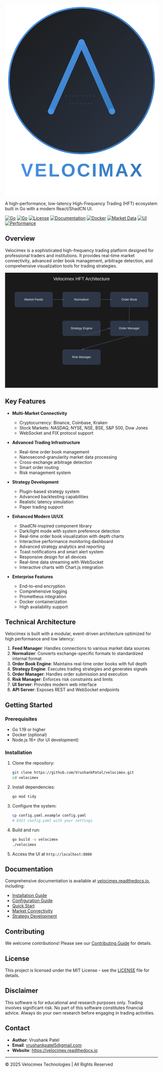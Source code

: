 <p align="center">
  <img src="assets/velocimex-logo.svg" alt="Velocimex Logo"/>
</p>

A high-performance, low-latency High-Frequency Trading (HFT) ecosystem built in Go with a modern React/ShadCN UI.

[![Go](https://img.shields.io/badge/Go-1.23.8-00ADD8?style=flat&logo=go&logoColor=white)](https://go.dev)
[![Go](https://github.com/VrushankPatel/velocimex/actions/workflows/go.yml/badge.svg)](https://github.com/VrushankPatel/velocimex/actions/workflows/go.yml)
[![License](https://img.shields.io/badge/License-MIT-yellow)](LICENSE)
[![Documentation](https://img.shields.io/badge/Docs-MkDocs-blue)](https://velocimex.readthedocs.io/)
[![Docker](https://img.shields.io/badge/Docker-Supported-2496ED?style=flat&logo=docker&logoColor=white)](https://www.docker.com/)
[![Market Data](https://img.shields.io/badge/Market%20Data-Real--Time-brightgreen)](https://velocimex.readthedocs.io/en/latest/technical/markets/)
[![UI](https://img.shields.io/badge/UI-ShadCN%20%2B%20React-blueviolet)](https://ui.shadcn.com/)
[![Performance](https://img.shields.io/badge/Performance-Nanosecond%20Latency-orange)](https://velocimex.readthedocs.io/en/latest/technical/performance/)

## Overview

Velocimex is a sophisticated high-frequency trading platform designed for professional traders and institutions. It provides real-time market connectivity, advanced order book management, arbitrage detection, and comprehensive visualization tools for trading strategies.

![Velocimex Architecture](assets/velocimex-architecture.svg)

## Key Features

- **Multi-Market Connectivity**
  - Cryptocurrency: Binance, Coinbase, Kraken
  - Stock Markets: NASDAQ, NYSE, NSE, BSE, S&P 500, Dow Jones
  - WebSocket and FIX protocol support

- **Advanced Trading Infrastructure**
  - Real-time order book management
  - Nanosecond-granularity market data processing
  - Cross-exchange arbitrage detection
  - Smart order routing
  - Risk management system

- **Strategy Development**
  - Plugin-based strategy system
  - Advanced backtesting capabilities
  - Realistic latency simulation
  - Paper trading support

- **Enhanced Modern UI/UX**
  - ShadCN-inspired component library
  - Dark/light mode with system preference detection
  - Real-time order book visualization with depth charts
  - Interactive performance monitoring dashboard
  - Advanced strategy analytics and reporting
  - Toast notifications and smart alert system
  - Responsive design for all devices
  - Real-time data streaming with WebSocket
  - Interactive charts with Chart.js integration

- **Enterprise Features**
  - End-to-end encryption
  - Comprehensive logging
  - Prometheus integration
  - Docker containerization
  - High availability support

## Technical Architecture

Velocimex is built with a modular, event-driven architecture optimized for high performance and low latency:

1. **Feed Manager**: Handles connections to various market data sources
2. **Normalizer**: Converts exchange-specific formats to standardized internal format
3. **Order Book Engine**: Maintains real-time order books with full depth
4. **Strategy Engine**: Executes trading strategies and generates signals
5. **Order Manager**: Handles order submission and execution
6. **Risk Manager**: Enforces risk constraints and limits
7. **UI Server**: Provides modern web interface
8. **API Server**: Exposes REST and WebSocket endpoints

## Getting Started

### Prerequisites

- Go 1.19 or higher
- Docker (optional)
- Node.js 16+ (for UI development)

### Installation

1. Clone the repository:
   ```bash
   git clone https://github.com/VrushankPatel/velocimex.git
   cd velocimex
   ```

2. Install dependencies:
   ```bash
   go mod tidy
   ```

3. Configure the system:
   ```bash
   cp config.yaml.example config.yaml
   # Edit config.yaml with your settings
   ```

4. Build and run:
   ```bash
   go build -o velocimex
   ./velocimex
   ```

5. Access the UI at `http://localhost:8080`

## Documentation

Comprehensive documentation is available at [velocimex.readthedocs.io](https://velocimex.readthedocs.io/), including:

- [Installation Guide](https://velocimex.readthedocs.io/en/latest/technical/installation.html)
- [Configuration Guide](https://velocimex.readthedocs.io/en/latest/technical/configuration.html)
- [Quick Start](https://velocimex.readthedocs.io/en/latest/#technical/quick_start.md)
- [Market Connectivity](https://velocimex.readthedocs.io/en/latest/technical/markets.html)
- [Strategy Development](https://velocimex.readthedocs.io/en/latest/technical/first_strategy.html)

## Contributing

We welcome contributions! Please see our [Contributing Guide](CONTRIBUTING.md) for details.

## License

This project is licensed under the MIT License - see the [LICENSE](LICENSE) file for details.

## Disclaimer

This software is for educational and research purposes only. Trading involves significant risk. No part of this software constitutes financial advice. Always do your own research before engaging in trading activities.

## Contact

- **Author**: Vrushank Patel
- **Email**: vrushankpatel5@gmail.com
- **Website**: https://velocimex.readthedocs.io

---

© 2025 Velocimex Technologies | All Rights Reserved

